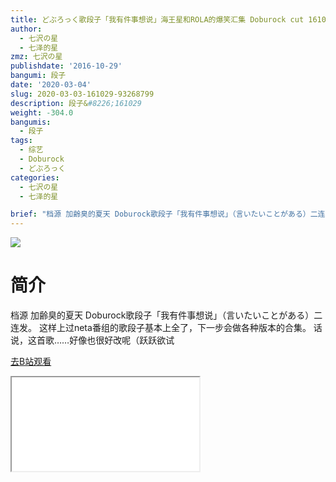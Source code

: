 ```yaml
---
title: どぶろっく歌段子「我有件事想说」海王星和ROLA的爆笑汇集 Doburock cut 161029+161210
author:
  - 七沢の星
  - 七泽的星
zmz: 七沢の星
publishdate: '2016-10-29'
bangumi: 段子
date: '2020-03-04'
slug: 2020-03-03-161029-93268799
description: 段子&#8226;161029
weight: -304.0
bangumis:
  - 段子
tags:
  - 综艺
  - Doburock
  - どぶろっく
categories:
  - 七沢の星
  - 七泽的星

brief: "档源 加齢臭的夏天 Doburock歌段子「我有件事想说」（言いたいことがある）二连发。 这样上过neta番组的歌段子基本上全了，下一步会做各种版本的合集。 话说，这首歌……好像也很好改呢（跃跃欲试"
---
```

![](https://raw.githubusercontent.com/tcgriffith/owaraisite/master/static/tmpimg/0cc970d8e7896014c2efa455f7c57eb956f88fe0.jpg.480.jpg)
# 简介  
档源 加齢臭的夏天
Doburock歌段子「我有件事想说」（言いたいことがある）二连发。
这样上过neta番组的歌段子基本上全了，下一步会做各种版本的合集。
话说，这首歌……好像也很好改呢（跃跃欲试  

[去B站观看](https://www.bilibili.com/video/av93268799/)
<div class ="resp-container"><iframe class="testiframe" src="//player.bilibili.com/player.html?aid=93268799"", scrolling="no", allowfullscreen="true" > </iframe></div> 
